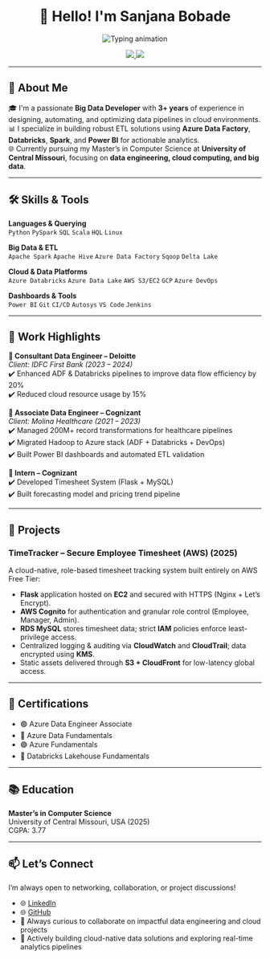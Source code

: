 <h1 align="center">👋 Hello! I'm Sanjana Bobade</h1>

<p align="center">
  <img src="https://readme-typing-svg.herokuapp.com?font=Fira+Sans&size=22&duration=3000&pause=1000&color=0E6CC4&center=true&vCenter=true&multiline=true&height=90&lines=Big+Data+Developer;Azure+Certified;Cloud+ETL+Databricks" alt="Typing animation" />
</p>

<p align="center">
  <a href="mailto:sanjanabobade1298@gmail.com">
    <img src="https://img.shields.io/badge/Contact%20Me-EA4335?style=for-the-badge&logo=gmail&logoColor=white" />
  </a>
  <a href="https://www.linkedin.com/in/sanjanabobade/">
    <img src="https://img.shields.io/badge/LinkedIn-0077B5?style=for-the-badge&logo=linkedin&logoColor=white" />
  </a>
</p>

---

## 💫 About Me

🎓 I'm a passionate **Big Data Developer** with **3+ years** of experience in designing, automating, and optimizing data pipelines in cloud environments.  
📊 I specialize in building robust ETL solutions using **Azure Data Factory**, **Databricks**, **Spark**, and **Power BI** for actionable analytics.  
🌐 Currently pursuing my Master’s in Computer Science at **University of Central Missouri**, focusing on **data engineering, cloud computing, and big data**.

---

## 🛠️ Skills & Tools

**Languages & Querying**  
`Python` `PySpark` `SQL` `Scala` `HQL` `Linux`

**Big Data & ETL**  
`Apache Spark` `Apache Hive` `Azure Data Factory` `Sqoop` `Delta Lake`

**Cloud & Data Platforms**  
`Azure Databricks` `Azure Data Lake` `AWS S3/EC2` `GCP` `Azure DevOps`

**Dashboards & Tools**  
`Power BI` `Git` `CI/CD` `Autosys` `VS Code` `Jenkins`

---

## 🏢 Work Highlights

**🔹 Consultant Data Engineer – Deloitte**  
*Client: IDFC First Bank (2023 – 2024)*  
✔️ Enhanced ADF & Databricks pipelines to improve data flow efficiency by 20%  
✔️ Reduced cloud resource usage by 15%

**🔹 Associate Data Engineer – Cognizant**  
*Client: Molina Healthcare (2021 – 2023)*  
✔️ Managed 200M+ record transformations for healthcare pipelines  
✔️ Migrated Hadoop to Azure stack (ADF + Databricks + DevOps)  
✔️ Built Power BI dashboards and automated ETL validation

**🔹 Intern – Cognizant**  
✔️ Developed Timesheet System (Flask + MySQL)  
✔️ Built forecasting model and pricing trend pipeline

---

## 🚀 Projects

### TimeTracker – Secure Employee Timesheet (AWS) (2025)

A cloud-native, role-based timesheet tracking system built entirely on AWS Free Tier:

- **Flask** application hosted on **EC2** and secured with HTTPS (Nginx + Let’s Encrypt).  
- **AWS Cognito** for authentication and granular role control (Employee, Manager, Admin).  
- **RDS MySQL** stores timesheet data; strict **IAM** policies enforce least-privilege access.  
- Centralized logging & auditing via **CloudWatch** and **CloudTrail**; data encrypted using **KMS**.  
- Static assets delivered through **S3 + CloudFront** for low-latency global access.

---

## 🧠 Certifications

- 🟢 Azure Data Engineer Associate  
- 🔵 Azure Data Fundamentals  
- 🟣 Azure Fundamentals  
- 🔶 Databricks Lakehouse Fundamentals

---

## 📚 Education

**Master’s in Computer Science**  
University of Central Missouri, USA (2025)  
CGPA: 3.77

---

## 📫 Let’s Connect

I’m always open to networking, collaboration, or project discussions!

- 🌐 [LinkedIn](https://www.linkedin.com/in/sanjanabobade/)  
- 🌐 [GitHub](https://github.com/bobadesanjana?tab=repositories)  
- 💼 Always curious to collaborate on impactful data engineering and cloud projects  
- 🚀 Actively building cloud-native data solutions and exploring real-time analytics pipelines
